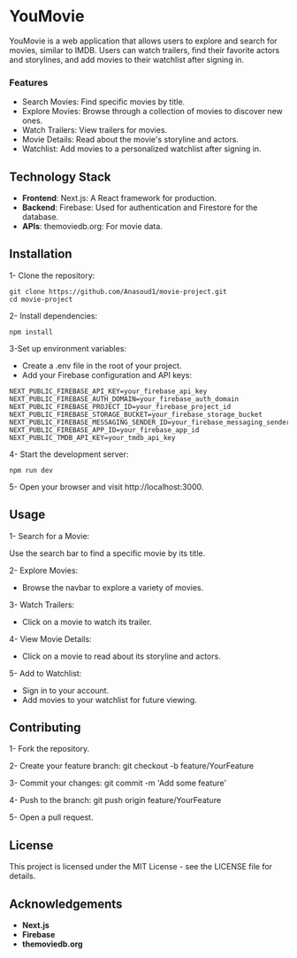 # YouMovie
YouMovie is a web application that allows users to explore and search for movies, similar to IMDB. Users can watch trailers, find their favorite actors and storylines, and add movies to their watchlist after signing in.

### Features
  * Search Movies: Find specific movies by title.
  * Explore Movies: Browse through a collection of movies to discover new ones.
  * Watch Trailers: View trailers for movies.
  * Movie Details: Read about the movie's storyline and actors.
  * Watchlist: Add movies to a personalized watchlist after signing in.

## Technology Stack
- **Frontend**:
  Next.js: A React framework for production.
- **Backend**:
  Firebase: Used for authentication and Firestore for the database.
- **APIs**:
  themoviedb.org: For movie data.

## Installation
1- Clone the repository:

```
git clone https://github.com/Anasoud1/movie-project.git
cd movie-project
```

2- Install dependencies:

```
npm install
```

3-Set up environment variables:

  * Create a .env file in the root of your project.
  * Add your Firebase configuration and API keys:
   ```
  NEXT_PUBLIC_FIREBASE_API_KEY=your_firebase_api_key
  NEXT_PUBLIC_FIREBASE_AUTH_DOMAIN=your_firebase_auth_domain
  NEXT_PUBLIC_FIREBASE_PROJECT_ID=your_firebase_project_id
  NEXT_PUBLIC_FIREBASE_STORAGE_BUCKET=your_firebase_storage_bucket
  NEXT_PUBLIC_FIREBASE_MESSAGING_SENDER_ID=your_firebase_messaging_sender_id
  NEXT_PUBLIC_FIREBASE_APP_ID=your_firebase_app_id
  NEXT_PUBLIC_TMDB_API_KEY=your_tmdb_api_key
  ```

4- Start the development server:

```
npm run dev
```

5- Open your browser and visit http://localhost:3000.

## Usage
 1- Search for a Movie:
 
Use the search bar to find a specific movie by its title.
  
 2- Explore Movies:

 - Browse the navbar to explore a variety of movies.

 3- Watch Trailers:

 - Click on a movie to watch its trailer.

 4- View Movie Details:

- Click on a movie to read about its storyline and actors.
  
 5- Add to Watchlist:

- Sign in to your account.
- Add movies to your watchlist for future viewing.

## Contributing
1- Fork the repository.

2- Create your feature branch: git checkout -b feature/YourFeature

3- Commit your changes: git commit -m 'Add some feature'

4- Push to the branch: git push origin feature/YourFeature

5- Open a pull request.

## License
This project is licensed under the MIT License - see the LICENSE file for details.

## Acknowledgements
 * **Next.js**
 * **Firebase**
 * **themoviedb.org**
